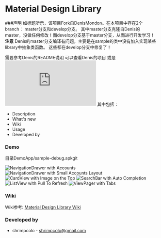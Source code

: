Material Design Library
====================

###声明
如标题所示，该项目Fork自DenisMondon。在本项目中存在2个branch： master分支和develop分支。
其中master分支克隆自Denis的master，没做任何修改！而develop分支基于master分支，从而进行开发学习！
**注意** Denis的master分支编译有问题，主要是在sample的类中没有加入实现某些library中抽象类函数。
这些都在develop分支中修复了！

需要参考Denis的README说明 可以查看Denis的项目 或是 ![戳这里](https://github.com/tancolo/material-design-library/wiki/The-Original-README.md)
其中包括：
- Description
- What's new
- Wiki
- Usage
- Developed by

### Demo
目录DemoApp/sample-debug.apkgit

![NavigationDrawer with Accounts](images/screen06.png) ![NavigationDrawer with Small Accounts Layout](images/screen11.png)
![CardView with Image on the Top](images/screen07.png) ![SearchBar with Auto Completion](images/screen13.png)
![ListView with Pull To Refresh](images/screen02.png) ![ViewPager with Tabs](images/screen08.png)

### Wiki
Wiki参考: [Material Design Library Wiki](https://github.com/tancolo/material-design-library/wiki)


### Developed by

 * shrimpcolo - <shrimpcolo@gmail.com>